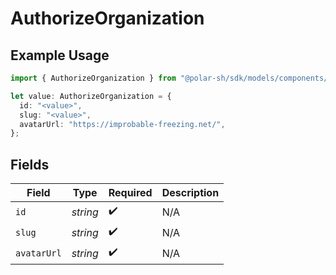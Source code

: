 # AuthorizeOrganization

## Example Usage

```typescript
import { AuthorizeOrganization } from "@polar-sh/sdk/models/components/authorizeorganization.js";

let value: AuthorizeOrganization = {
  id: "<value>",
  slug: "<value>",
  avatarUrl: "https://improbable-freezing.net/",
};
```

## Fields

| Field              | Type               | Required           | Description        |
| ------------------ | ------------------ | ------------------ | ------------------ |
| `id`               | *string*           | :heavy_check_mark: | N/A                |
| `slug`             | *string*           | :heavy_check_mark: | N/A                |
| `avatarUrl`        | *string*           | :heavy_check_mark: | N/A                |